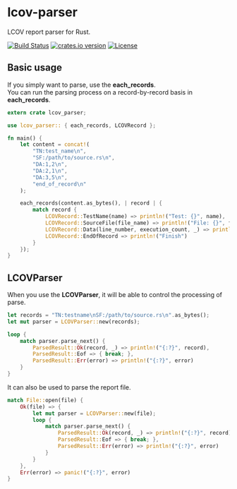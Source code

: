 lcov-parser
================================

LCOV report parser for Rust.

[![Build Status](https://travis-ci.org/holyshared/lcov-parser.svg)](https://travis-ci.org/holyshared/lcov-parser)
[![crates.io version](https://img.shields.io/crates/v/lcov-parser.svg)](https://crates.io/crates/lcov-parser)
[![License](https://img.shields.io/github/license/mashape/apistatus.svg)](https://github.com/holyshared/lcov-parser/blob/master/LICENSE)

Basic usage
--------------------------------

If you simply want to parse, use the **each_records**.  
You can run the parsing process on a record-by-record basis in **each_records**.

```rust
extern crate lcov_parser;

use lcov_parser:: { each_records, LCOVRecord };

fn main() {
    let content = concat!(
        "TN:test_name\n",
        "SF:/path/to/source.rs\n",
        "DA:1,2\n",
        "DA:2,1\n",
        "DA:3,5\n",
        "end_of_record\n"
    );

    each_records(content.as_bytes(), | record | {
        match record {
            LCOVRecord::TestName(name) => println!("Test: {}", name),
            LCOVRecord::SourceFile(file_name) => println!("File: {}", file_name),
            LCOVRecord::Data(line_number, execution_count, _) => println!("Line: {}, Executed: {}", line_number, execution_count),
            LCOVRecord::EndOfRecord => println!("Finish")
        }
    });
}
```

LCOVParser
--------------------------------

When you use the **LCOVParser**, it will be able to control the processing of parse.

```rust
let records = "TN:testname\nSF:/path/to/source.rs\n".as_bytes();
let mut parser = LCOVParser::new(records);

loop {
	match parser.parse_next() {
		ParsedResult::Ok(record, _) => println!("{:?}", record),
		ParsedResult::Eof => { break; },
		ParsedResult::Err(error) => println!("{:?}", error)
	}
}
```

It can also be used to parse the report file.


```rust
match File::open(file) {
	Ok(file) => {
		let mut parser = LCOVParser::new(file);
        loop {
			match parser.parse_next() {
				ParsedResult::Ok(record, _) => println!("{:?}", record),
				ParsedResult::Eof => { break; },
				ParsedResult::Err(error) => println!("{:?}", error)
			}
		}
	},
	Err(error) => panic!("{:?}", error)
}
```
